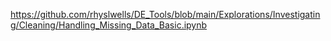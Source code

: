 https://github.com/rhyslwells/DE_Tools/blob/main/Explorations/Investigating/Cleaning/Handling_Missing_Data_Basic.ipynb